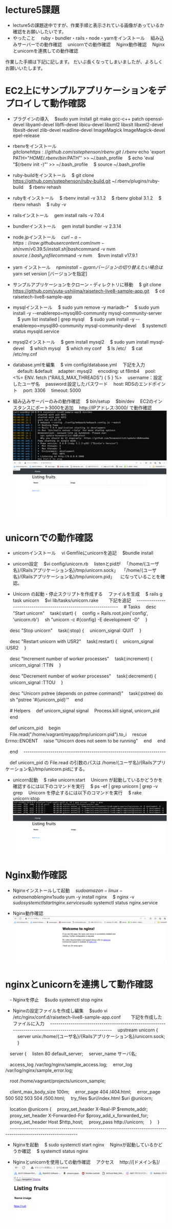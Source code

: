 # lecture5課題
- lecture5の課題途中ですが、作業手順と表示されている画像があっているか確認をお願いしたいです。
- やったこと
　ruby・bundler・rails・node・yarnをインストール
　組み込みサーバーでの動作確認
　unicornでの動作確認
　Nginx動作確認
　Nginxとunicornを連携しての動作確認

作業した手順は下記に記します。
だいぶ長くなってしまいましたが、よろしくお願いいたします。

# EC2上にサンプルアプリケーションをデプロイして動作確認
- プラグインの導入
　$sudo yum install git make gcc-c++ patch openssl-devel libyaml-devel libffi-devel libicu-devel libxml2 libxslt libxml2-devel libxslt-devel zlib-devel readline-devel ImageMagick ImageMagick-devel epel-release

- rbenvをインストール
　$git clone https://github.com/sstephenson/rbenv.git ~/.rbenv
　$ echo 'export PATH="$HOME/.rbenv/bin:$PATH"' >> ~/.bash_profile
　$ echo 'eval "$(rbenv init -)"' >> ~/.bash_profile
　$ source ~/.bash_profile

- ruby-buildをインストール
　$ git clone https://github.com/sstephenson/ruby-build.git ~/.rbenv/plugins/ruby-build
　$ rbenv rehash

- rubyをインストール
　$ rbenv install -v 3.1.2
　$ rbenv global 3.1.2
　$ rbenv rehash
　$ ruby -v

- railsインストール
　gem install rails -v 7.0.4

- bundlerインストール
　gem install bundler -v 2.3.14

- node.jpインストール
　$curl -o- https://raw.githubusercontent.com/nvm-sh/nvm/v0.39.5/install.sh | bash
　$command -v nvm
　$source ~/.bash_profile
　$command -v nvm
　$nvm install v17.9.1

- yarn インストール
　$npm install -g yarn
　バージョンの切り替えたい場合は
　$yarn set version [バージョンを指定]

- サンプルアプリケーションをクローン・ディレクトリに移動
　$ git clone https://github.com/yuta-ushijima/raisetech-live8-sample-app.git
　$ cd raisetech-live8-sample-app

- mysqlインストール
　$ sudo yum remove -y mariadb-*
　$ sudo yum install -y --enablerepo=mysql80-community mysql-community-server
　$ yum list installed | grep mysql
　$ sudo yum install -y --enablerepo=mysql80-community mysql-community-devel
　$ systemctl status mysqld.service

- mysql2インストール
　$ gem install mysql2
　$ sudo yum install mysql-devel
　$ which mysql
　$ which my conf
　$ ls /etc/
　$ cat /etc/my.cnf

- database.ymlを編集
　$ vim config/database.yml
　下記を入力
　default: &default
　adapter: mysql2
　encoding: ut f8mb4
　pool: <%= ENV. fetch ("RAILS_MAX_THREADS") { 5 } %>
　username：設定したユーザ名
　password:設定したパスワード
　host: RDSのエンドポイント
　port: 3306
　timeout: 5000

- 組み込みサーバーのみの動作確認
　$ bin/setup
　$bin/dev
　EC2のインスタンスにポート3000を追加
　http://IPアドレス:3000/ で動作確認
![組み込みサーバーのみのbindev.png](lecture5/組み込みサーバーのみのbindev.png)
![組み込みサーバーでの動作確認.png](lecture5/組み込みサーバーでの動作確認.png)


# unicornでの動作確認
- unicornインストール
　vi Gemfileにunicornを追記
　$bundle install

- unicorn設定
　$vi config/unicorn.rb
　listenとpidが
　「/home/{ユーザ名}/{Railsアプリケーション名}/tmp/unicorn.sock」
　「/home/{ユーザ名}/{Railsアプリケーション名}/tmp/unicorn.pid」
　になっていることを確認。

- Unicorn の起動・停止スクリプトを作成する
　ファイルを生成
　$ rails g task unicorn
　$vi lib/tasks/unicorn.rake　
　下記を追記
　-----------------------------------------------------------------
　# Tasks
　desc "Start unicorn"
　task(:start) {
　config = Rails.root.join('config', 'unicorn.rb')
　sh "unicorn -c #{config} -E development -D"
　}

　desc "Stop unicorn"
　task(:stop) {
　unicorn_signal :QUIT
　}

　desc "Restart unicorn with USR2"
　task(:restart) {
　unicorn_signal :USR2
　}

　desc "Increment number of worker processes"
　task(:increment) {
　unicorn_signal :TTIN
　}

　desc "Decrement number of worker processes"
　task(:decrement) {
　unicorn_signal :TTOU
　}

　desc "Unicorn pstree (depends on pstree command)"
　task(:pstree) do
　sh "pstree '#{unicorn_pid}'"
　end

　# Helpers
　def unicorn_signal signal
　Process.kill signal, unicorn_pid
　end

　def unicorn_pid
　begin
　File.read("/home/vagrant/myapp/tmp/unicorn.pid").to_i
　rescue Errno::ENOENT
　raise "Unicorn does not seem to be running"
　end
　end

　end
　---------------------------------------------------------------------

　def unicorn_pid の File.read の引数のパスは /home/{ユーザ名}/{Railsアプリケーション名}/tmp/unicorn.pidにする。


- unicorn起動
　$ rake unicorn:start
　Unicorn が起動しているかどうかを確認するには以下のコマンドを実行
　$ ps -ef | grep unicorn | grep -v grep
　Unicorn を停止するには以下のコマンドを実行
　$ rake unicorn:stop
![unicorn起動確認.png](lecture5/unicorn起動確認.png)
![unicornを使って動作確認.png](lecture5/unicornを使って動作確認.png)

# Nginx動作確認
- Nginxインストールして起動
　$sudo amazon-linux-extras enable nginx1
　$sudo yum -y install nginx
　$ nginx -v
　$sudo systemctl start nginx.service
　$sudo systemctl status nginx.service

- Nginx動作確認
![Nginx動作確認.png](lecture5/Nginx動作確認.png)

# nginxとunicornを連携して動作確認
　- Nginxを停止
　$sudo systemctl stop nginx

- Nginxの設定ファイルを作成し編集
　$sudo vi /etc/nginx/conf.d/raisetech-live8-sample-app.conf　
　下記を作成したファイルに入力
　--------------------------------------------------------------------------------------------------------
　upstream unicorn {
　server unix:/home/{ユーザ名}/{Railsアプリケーション名}/unicorn.sock;
　}

　server {
　listen 80 default_server;
　server_name サーバ名;

　access_log /var/log/nginx/sample_access.log;
　error_log /var/log/nginx/sample_error.log;

　root /home/vagrant/projects/unicorn_sample;

　client_max_body_size 100m;
　error_page 404 /404.html;
　error_page 500 502 503 504 /500.html;
　try_files $uri/index.html $uri @unicorn;

　location @unicorn {
　proxy_set_header X-Real-IP $remote_addr;
　proxy_set_header X-Forwarded-For $proxy_add_x_forwarded_for;
　proxy_set_header Host $http_host;
　proxy_pass http://unicorn;
　}
　}
　---------------------------------------------------------------------------------------------------------------

- Nginxを起動
　$ sudo systemctl start nginx
　Nginxが起動しているかどうか確認
　$ systemctl status nginx


- Nginxとunicornを使用しての動作確認
　アクセス
　http://[ドメイン名]/
![Ngunx・unicornを合わせての動作確認.png](lecture5/Ngunx・unicornを合わせての動作確認.png)